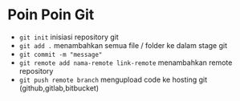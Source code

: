 # Poin Poin Git

- `git init` inisiasi repository git
- `git add .` menambahkan semua file / folder ke dalam stage git
- `git commit -m "message"`
- `git remote add nama-remote link-remote` menambahkan remote repository
- `git push remote branch` mengupload code ke hosting git (github,gitlab,bitbucket)
